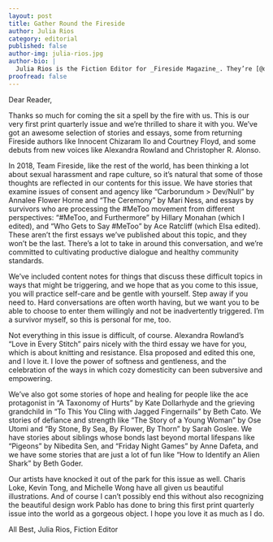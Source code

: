```yaml
---
layout: post
title: Gather Round the Fireside
author: Julia Rios
category: editorial
published: false
author-img: julia-rios.jpg
author-bio: |
  Julia Rios is the Fiction Editor for _Fireside Magazine_. They’re [@omgjulia](https://www.twitter.com/omgjulia) on Twitter.    
proofread: false
---
```


Dear Reader,

Thanks so much for coming the sit a spell by the fire with us. This is our very first print quarterly issue and we’re thrilled to share it with you. We’ve got an awesome selection of stories and essays, some from returning Fireside authors like Innocent Chizaram Ilo and Courtney Floyd, and some debuts from new voices like Alexandra Rowland and Christopher R. Alonso. 

In 2018, Team Fireside, like the rest of the world, has been thinking a lot about sexual harassment and rape culture, so it’s natural that some of those thoughts are reflected in our contents for this issue. We have stories that examine issues of consent and agency like “Carborundum > Dev/Null” by Annalee Flower Horne and “The Ceremony” by Mari Ness, and essays by survivors who are processing the #MeToo movement from different perspectives: “#MeToo, and Furthermore” by Hillary Monahan (which I edited), and “Who Gets to Say #MeToo” by Ace Ratcliff (which Elsa edited). These aren’t the first essays we’ve published about this topic, and they won’t be the last. There’s a lot to take in around this conversation, and we’re committed to cultivating productive dialogue and healthy community standards. 

We’ve included content notes for things that discuss these difficult topics in ways that might be triggering, and we hope that as you come to this issue, you will practice self-care and be gentle with yourself. Step away if you need to. Hard conversations are often worth having, but we want you to be able to choose to enter them willingly and not be inadvertently triggered. I’m a survivor myself, so this is personal for me, too. 

Not everything in this issue is difficult, of course. Alexandra Rowland’s “Love in Every Stitch” pairs nicely with the third essay we have for you, which is about knitting and resistance. Elsa proposed and edited this one, and I love it. I love the power of softness and gentleness, and the celebration of the ways in which cozy domesticity can been subversive and empowering. 

We’ve also got some stories of hope and healing for people like the ace protagonist in “A Taxonomy of Hurts” by Kate Dollarhyde and the grieving grandchild in “To This You Cling with Jagged Fingernails” by Beth Cato. We stories of defiance and strength like “The Story of a Young Woman” by Ose Utomi and “By Stone, By Sea, By Flower, By Thorn” by Sarah Goslee. We have stories about siblings whose bonds last beyond mortal lifespans like “Pigeons” by Nibedita Sen, and “Friday Night Games” by Anne Dafeta, and we have some stories that are just a lot of fun like “How to Identify an Alien Shark” by Beth Goder. 

Our artists have knocked it out of the park for this issue as well. Charis Loke, Kevin Tong, and Michelle Wong have all given us beautiful illustrations. And of course I can’t possibly end this without also recognizing the beautiful design work Pablo has done to bring this first print quarterly issue into the world as a gorgeous object. I hope you love it as much as I do. 

All Best,
Julia Rios, Fiction Editor





